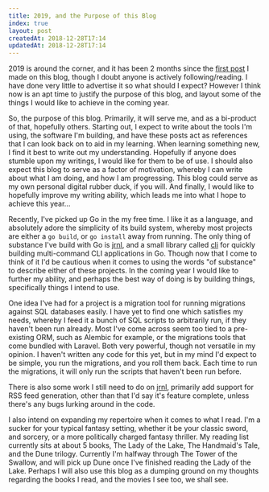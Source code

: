 ```yaml
---
title: 2019, and the Purpose of this Blog
index: true
layout: post
createdAt: 2018-12-28T17:14
updatedAt: 2018-12-28T17:14
---
```

2019 is around the corner, and it has been 2 months since the [first post](/programming/2018/10/07/introducing-jrnl) I made on this blog, though I doubt anyone is actively following/reading. I have done very little to advertise it so what should I expect? However I think now is an apt time to justify the purpose of this blog, and layout some of the things I would like to achieve in the coming year.

So, the purpose of this blog. Primarily, it will serve me, and as a bi-product of that, hopefully others. Starting out, I expect to write about the tools I'm using, the software I'm building, and have these posts act as references that I can look back on to aid in my learning. When learning something new, I find it best to write out my understanding. Hopefully if anyone does stumble upon my writings, I would like for them to be of use. I should also expect this blog to serve as a factor of motivation, whereby I can write about what I am doing, and how I am progressing. This blog could serve as my own personal digital rubber duck, if you will. And finally, I would like to hopefully improve my writing ability, which leads me into what I hope to achieve this year...

Recently, I've picked up Go in the my free time. I like it as a language, and absolutely adore the simplicity of its build system, whereby most projects are either a `go build`, or `go install` away from running. The only thing of substance I've build with Go is [jrnl](https://github.com/andrewpillar/jrnl), and a small library called [cli](https://github.com/andrewpillar/cli) for quickly building multi-command CLI applications in Go. Though now that I come to think of it I'd be cautious when it comes to using the words "of substance" to describe either of these projects. In the coming year I would like to further my ability, and perhaps the best way of doing is by building things, specifically things I intend to use.

One idea I've had for a project is a migration tool for running migrations against SQL databases easily. I have yet to find one which satisfies my needs, whereby I feed it a bunch of SQL scripts to arbitrarily run, if they haven't been run already. Most I've come across seem too tied to a pre-existing ORM, such as Alembic for example, or the migrations tools that come bundled with Laravel. Both very powerful, though not versatile in my opinion. I haven't written any code for this yet, but in my mind I'd expect to be simple, you run the migrations, and you roll them back. Each time to run the migrations, it will only run the scripts that haven't been run before.

There is also some work I still need to do on [jrnl](https://github.com/andrewpillar/jrnl), primarily add support for RSS feed generation, other than that I'd say it's feature complete, unless there's any bugs lurking around in the code.

I also intend on expanding my repertoire when it comes to what I read. I'm a sucker for your typical fantasy setting, whether it be your classic sword, and sorcery, or a more politically charged fantasy thriller. My reading list currently sits at about 5 books, The Lady of the Lake, The Handmaid's Tale, and the Dune trilogy. Currently I'm halfway through The Tower of the Swallow, and will pick up Dune once I've finished reading the Lady of the Lake. Perhaps I will also use this blog as a dumping ground on my thoughts regarding the books I read, and the movies I see too, we shall see.

